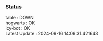 ### Status


table : DOWN  
hogwarts : OK  
icy-bot : OK  
Latest Update : 2024-09-16 14:09:31.421643

